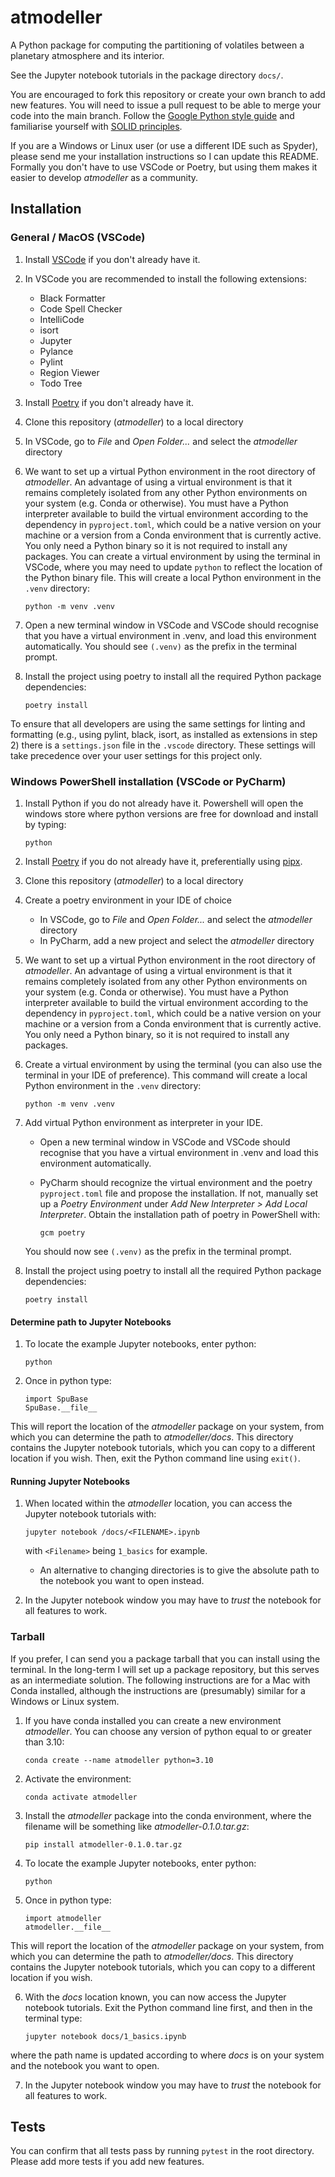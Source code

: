# atmodeller
A Python package for computing the partitioning of volatiles between a planetary atmosphere and its interior.

See the Jupyter notebook tutorials in the package directory `docs/`.

You are encouraged to fork this repository or create your own branch to add new features. You will need to issue a pull request to be able to merge your code into the main branch. Follow the [Google Python style guide](https://google.github.io/styleguide/pyguide.html) and familiarise yourself with [SOLID principles](https://realpython.com/solid-principles-python/).

If you are a Windows or Linux user (or use a different IDE such as Spyder), please send me your installation instructions so I can update this README. Formally you don't have to use VSCode or Poetry, but using them makes it easier to develop *atmodeller* as a community.

## Installation

### General / MacOS (VSCode)

1. Install [VSCode](https://code.visualstudio.com) if you don't already have it.
1. In VSCode you are recommended to install the following extensions:
	- Black Formatter
	- Code Spell Checker
 	- IntelliCode
	- isort
	- Jupyter
	- Pylance
	- Pylint
	- Region Viewer
	- Todo Tree
1. Install [Poetry](https://python-poetry.org) if you don't already have it.
1. Clone this repository (*atmodeller*) to a local directory
1. In VSCode, go to *File* and *Open Folder...* and select the *atmodeller* directory
1. We want to set up a virtual Python environment in the root directory of *atmodeller*. An advantage of using a virtual environment is that it remains completely isolated from any other Python environments on your system (e.g. Conda or otherwise). You must have a Python interpreter available to build the virtual environment according to the dependency in `pyproject.toml`, which could be a native version on your machine or a version from a Conda environment that is currently active. You only need a Python binary so it is not required to install any packages. You can create a virtual environment by using the terminal in VSCode, where you may need to update `python` to reflect the location of the Python binary file. This will create a local Python environment in the `.venv` directory:
	
    ```
    python -m venv .venv
    ```
1. Open a new terminal window in VSCode and VSCode should recognise that you have a virtual environment in .venv, and load this environment automatically. You should see `(.venv)` as the prefix in the terminal prompt.
1. Install the project using poetry to install all the required Python package dependencies:

    ```
    poetry install
    ```

To ensure that all developers are using the same settings for linting and formatting (e.g., using pylint, black, isort, as installed as extensions in step 2) there is a `settings.json` file in the `.vscode` directory. These settings will take precedence over your user settings for this project only.

### Windows PowerShell installation (VSCode or PyCharm)

1. Install Python if you do not already have it. Powershell will open the windows store where python versions are free for download and install by typing:
   
    ```
    python
    ```
1. Install [Poetry](https://python-poetry.org) if you do not already have it, preferentially using [pipx](https://pypa.github.io/pipx/installation/).
1. Clone this repository (*atmodeller*) to a local directory
1. Create a poetry environment in your IDE of choice
   - In VSCode, go to *File* and *Open Folder...* and select the *atmodeller* directory
   - In PyCharm, add a new project and select the *atmodeller* directory
1. We want to set up a virtual Python environment in the root directory of *atmodeller*. An advantage of using a virtual environment is that it remains completely isolated from any other Python environments on your system (e.g. Conda or otherwise). You must have a Python interpreter available to build the virtual environment according to the dependency in `pyproject.toml`, which could be a native version on your machine or a version from a Conda environment that is currently active. You only need a Python binary, so it is not required to install any packages. 
2. Create a virtual environment by using the terminal (you can also use the terminal in your IDE of preference). This command will create a local Python environment in the `.venv` directory:
    
    ```
    python -m venv .venv
    ```
3. Add virtual Python environment as interpreter in your IDE.
   - Open a new terminal window in VSCode and VSCode should recognise that you have a virtual environment in .venv and load this environment automatically. 
   - PyCharm should recognize the virtual environment and the poetry `pyproject.toml` file and propose the installation. If not, manually set up a _Poetry Environment_ under _Add New Interpreter > Add Local Interpreter_. Obtain the installation path of poetry in PowerShell with:

      ```
      gcm poetry
      ```
   You should now see `(.venv)` as the prefix in the terminal prompt.
8. Install the project using poetry to install all the required Python package dependencies:

    ```
    poetry install
    ```

#### Determine path to Jupyter Notebooks
1. To locate the example Jupyter notebooks, enter python:
 
    ```
    python
    ````
2. Once in python type:
 
    ```
    import SpuBase
    SpuBase.__file__
    ```
This will report the location of the *atmodeller* package on your system, from which you can determine the path to *atmodeller/docs*. This directory contains the Jupyter notebook tutorials, which you can copy to a different location if you wish. Then, exit the Python command line using `exit()`.
 
 
#### Running Jupyter Notebooks
1. When located within the *atmodeller* location, you can access the Jupyter notebook tutorials with:
    ```
    jupyter notebook /docs/<FILENAME>.ipynb
    ```
    with `<Filename>` being `1_basics` for example.
   * An alternative to changing directories is to give the absolute path to the notebook you want to open instead.
 
2. In the Jupyter notebook window you may have to *trust* the notebook for all features to work.



### Tarball

If you prefer, I can send you a package tarball that you can install using the terminal. In the long-term I will set up a package repository, but this serves as an intermediate solution. The following instructions are for a Mac with Conda installed, although the instructions are (presumably) similar for a Windows or Linux system.

1. If you have conda installed you can create a new environment *atmodeller*. You can choose any version of python equal to or greater than 3.10:
	
    ```
    conda create --name atmodeller python=3.10
    ```
2. Activate the environment:

    ```
    conda activate atmodeller
    ```
3. Install the *atmodeller* package into the conda environment, where the filename will be something like *atmodeller-0.1.0.tar.gz*:

    ```
    pip install atmodeller-0.1.0.tar.gz
    ````
4. To locate the example Jupyter notebooks, enter python:

    ```
    python
    ````
5. Once in python type: 

    ```
    import atmodeller
    atmodeller.__file__
    ```
This will report the location of the *atmodeller* package on your system, from which you can determine the path to *atmodeller/docs*. This directory contains the Jupyter notebook tutorials, which you can copy to a different location if you wish.

6. With the *docs* location known, you can now access the Jupyter notebook tutorials. Exit the Python command line first, and then in the terminal type:

    ```
    jupyter notebook docs/1_basics.ipynb
    ```
where the path name is updated according to where *docs* is on your system and the notebook you want to open.

7. In the Jupyter notebook window you may have to *trust* the notebook for all features to work.

## Tests

You can confirm that all tests pass by running `pytest` in the root directory. Please add more tests if you add new features.
